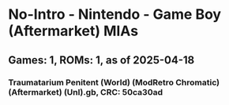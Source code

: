 # No-Intro - Nintendo - Game Boy (Aftermarket) MIAs
## Games: 1, ROMs: 1, as of 2025-04-18

### Traumatarium Penitent (World) (ModRetro Chromatic) (Aftermarket) (Unl).gb, CRC: 50ca30ad
